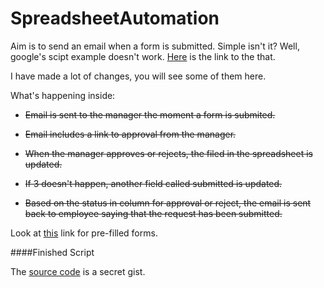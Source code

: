 # SpreadsheetAutomation

Aim is to send an email when a form is submitted. Simple isn't it? Well, google's scipt example doesn't work. [Here](https://developers.google.com/apps-script/articles/expense_report_approval) is the link to the that.

I have made a lot of changes, you will see some of them here.

What's happening inside:

* <s> Email is sent to the manager the moment a form is submited.</s>

* <s> Email includes a link to approval from the manager.</s>

* <s> When the manager approves or rejects, the filed in the spreadsheet is updated. </s>

* <s> If 3 doesn't happen, another field called submitted is updated. </s>

* <s> Based on the status in column for approval or reject, the email is sent back to employee saying that the request has been submitted.</s>

Look at [this](http://stackoverflow.com/questions/20108511/is-it-possible-to-prefill-a-google-form-using-data-from-a-google-spreadsheeT) link for pre-filled forms.


####Finished Script

The [source code](https://gist.github.com/rishigb/707a41b068d745d9608e691098fbe412) is a secret gist.
